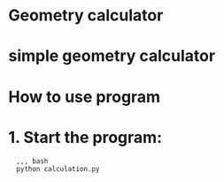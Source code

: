# Geometry calculator

# simple geometry calculator

# How to use program
# 1. Start the program:
      ,,, bash
      python calculation.py
